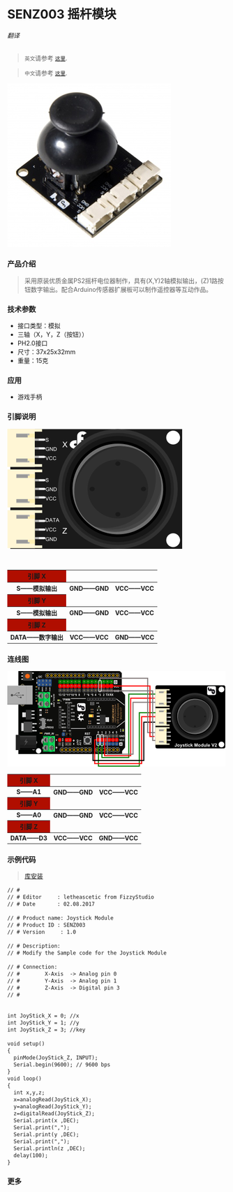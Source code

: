 # SENZ003 摇杆模块 

###### 翻译

> `英文`请参考 [`这里`](https://github.com/FizzyStudio/SENZ003-JoyStick/blob/master/README.md).

> `中文`请参考 [`这里`](https://github.com/FizzyStudio/SENZ003-JoyStick/blob/master/README_CN.md).

![](https://github.com/FizzyStudio/SENZ003-JoyStick/blob/master/pic/SENZ003.JPG "SENZ003") 

### 产品介绍

> 采用原装优质金属PS2摇杆电位器制作，具有(X,Y)2轴模拟输出，(Z)1路按钮数字输出。配合Arduino传感器扩展板可以制作遥控器等互动作品。

### 技术参数

* 接口类型：模拟
* 三轴（X，Y，Z（按钮））
* PH2.0接口
* 尺寸：37x25x32mm
* 重量：15克

### 应用
* 游戏手柄

### 引脚说明

![](https://github.com/FizzyStudio/SENZ003-JoyStick/blob/master/pic/SENZ003_2.png "pin") 

<table>
    <tr with=100%>
        <th bgcolor=bule>引脚 X</th>
    </tr>
    <tr>
        <th>S——模拟输出</th>
        <th>GND——GND</th>
        <th>VCC——VCC</th>
    </tr>
    <tr>
        <th bgcolor=bule>引脚 Y</th>
    </tr>
    <tr>
        <th>S——模拟输出</th>
        <th>GND——GND</th>
        <th>VCC——VCC</th>
    </tr>
    <tr>
        <th bgcolor=bule>引脚 Z</th>
    </tr>
    <tr>
        <th>DATA——数字输出</th>
        <th>VCC——VCC</th>
        <th>GND——VCC</th>
    </tr>
</table>

### 连线图

![](https://github.com/FizzyStudio/SENZ003-JoyStick/blob/master/pic/SENZ003_3.png "Connection") 

<table>
    <tr>
        <th bgcolor=bule>引脚 X</th>
    </tr>
    <tr>
        <th>S——A1</th>
        <th>GND——GND</th>
        <th>VCC——VCC</th>
    </tr>
    <tr>
        <th bgcolor=bule>引脚 Y</th>
    </tr>
    <tr>
        <th>S——A0</th>
        <th>GND——GND</th>
        <th>VCC——VCC</th>
    </tr>
    <tr>
        <th bgcolor=bule>引脚 Z</th>
    </tr>
    <tr>
        <th>DATA——D3</th>
        <th>VCC——VCC</th>
        <th>GND——VCC</th>
    </tr>
</table>

### 示例代码

> [库安装](https://www.arduino.cc/en/Guide/Libraries#.UxU8mdzF9H0)

    // # 
    // # Editor     : letheascetic from FizzyStudio
    // # Date       : 02.08.2017
     
    // # Product name: Joystick Module
    // # Product ID : SENZ003
    // # Version     : 1.0
     
    // # Description:
    // # Modify the Sample code for the Joystick Module 
     
    // # Connection:
    // #        X-Axis  -> Analog pin 0
    // #        Y-Axis  -> Analog pin 1
    // #        Z-Axis  -> Digital pin 3
    // # 
     
    
    int JoyStick_X = 0; //x
    int JoyStick_Y = 1; //y
    int JoyStick_Z = 3; //key
     
    void setup() 
    {
      pinMode(JoyStick_Z, INPUT); 
      Serial.begin(9600); // 9600 bps
    }
    void loop() 
    {
      int x,y,z;
      x=analogRead(JoyStick_X);
      y=analogRead(JoyStick_Y);
      z=digitalRead(JoyStick_Z);
      Serial.print(x ,DEC);
      Serial.print(",");
      Serial.print(y ,DEC);
      Serial.print(",");
      Serial.println(z ,DEC);
      delay(100);
    }

### 更多
